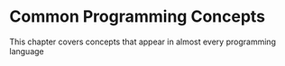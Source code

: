 # Common Programming Concepts

This chapter covers concepts that appear in almost every programming language